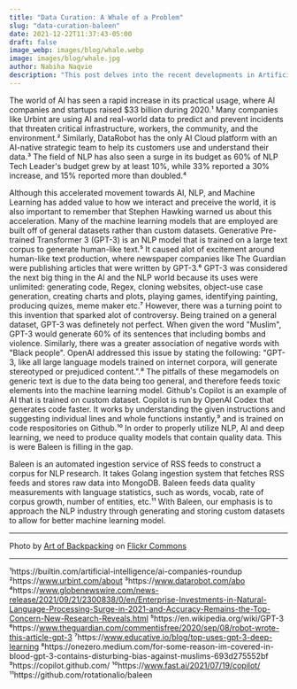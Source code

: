 ```yaml
---
title: "Data Curation: A Whale of a Problem"
slug: "data-curation-baleen"
date: 2021-12-22T11:37:43-05:00
draft: false
image_webp: images/blog/whale.webp
image: images/blog/whale.jpg
author: Nabiha Naqvie
description: "This post delves into the recent developments in Artificial Intelligence (AI) and Natural Language Processing (NLP), and Baleen's approach towards it."
---
```


The world of AI has seen a rapid increase in its practical usage, where AI companies and startups raised $33 billion during 2020.¹ Many companies like Urbint are using AI and real-world data to predict and prevent incidents that threaten critical infrastructure, workers, the community, and the environment.² Similarly, DataRobot has the only AI Cloud platform with an AI-native strategic team to help its customers use and understand their data.³ The field of NLP has also seen a surge in its budget as 60% of NLP Tech Leader's budget grew by at least 10%, while 33% reported a 30% increase, and 15% reported more than doubled.⁴

Although this accelerated movement towards AI, NLP, and Machine Learning has added value to how we interact and preceive the world, it is also important to remember that Stephen Hawking warned us about this acceleration. Many of the machine learning models that are employed are built off of general datasets rather than custom datasets. Generative Pre-trained Transformer 3 (GPT-3) is an NLP model that is trained on a large text corpus to generate human-like text.⁵ It caused alot of excitement around human-like text production, where newspaper companies like The Guardian were publishing articles that were written by GPT-3.⁶ GPT-3 was considered the next big thing in the AI and the NLP world because its uses were unlimited: generating code, Regex, cloning websites, object-use case generation, creating charts and plots, playing games, identifying painting, producing quizes, meme maker etc.⁷ However, there was a turning point to this invention that sparked alot of controversy. Being trained on a general dataset, GPT-3 was definetely not perfect. When given the word "Muslim", GPT-3 would generate 60% of its sentences that including bombs and violence. Similarly, there was a greater association of negative words with "Black people". OpenAI addressed this issue by stating the following: "GPT-3, like all large language models trained on internet corpora, will generate stereotyped or prejudiced content.".⁸ The pitfalls of these megamodels on generic text is due to the data being too general, and therefore feeds toxic elements into the machine learning model. Github's Copilot is an example of AI that is trained on custom dataset. Copilot is run by OpenAI Codex that generates code faster. It works by understanding the given instructions and suggesting individual lines and whole functions instantly,⁹ and is trained on code respositories on Github.¹⁰ In order to properly utilize NLP, AI and deep learning, we need to produce quality models that contain quality data. This is were Baleen is filling in the gap.

Baleen is an automated ingestion service of RSS feeds to construct a corpus for NLP research. It takes Golang ingestion system that fetches RSS feeds and stores raw data into MongoDB. Baleen feeds data quality measurements with language statistics, such as words, vocab, rate of corpus growth, number of entities, etc.¹¹  With Baleen, our emphasis is to approach the NLP industry through generating and storing custom datasets to allow for better machine learning model.


***

Photo by [Art of Backpacking](https://flic.kr/p/8GAVjS) on [Flickr Commons](https://flic.kr/p/8GAVjS)

---
¹https://builtin.com/artificial-intelligence/ai-companies-roundup
²https://www.urbint.com/about
³https://www.datarobot.com/abo
⁴https://www.globenewswire.com/news-release/2021/09/21/2300838/0/en/Enterprise-Investments-in-Natural-Language-Processing-Surge-in-2021-and-Accuracy-Remains-the-Top-Concern-New-Research-Reveals.html
⁵https://en.wikipedia.org/wiki/GPT-3
⁶https://www.theguardian.com/commentisfree/2020/sep/08/robot-wrote-this-article-gpt-3
⁷https://www.educative.io/blog/top-uses-gpt-3-deep-learning
⁸https://onezero.medium.com/for-some-reason-im-covered-in-blood-gpt-3-contains-disturbing-bias-against-muslims-693d275552bf
⁹https://copilot.github.com/
¹⁰https://www.fast.ai/2021/07/19/copilot/
¹¹https://github.com/rotationalio/baleen


